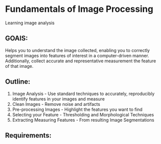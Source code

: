 # Fundamentals of Image Processing
Learning image analysis

## GOAlS:
Helps you to understand the image collected, enabling you to correctly segment images into features of interest in a computer-driven manner.
Additionally, collect accurate and representative measurement the feature of that image.


## Outline:
01. Image Analysis - Use standard techniques to  accurately, reproducibly identify features in your images and measure
02. Clean Images - Remove noise and artifacts
03. Pre-processing Images - Highlight the features you want to find
04. Selecting your Feature - Thresholding and Morphological Techniques
05. Extracting Measuring Features - From resulting Image Segmentations


## Requirements:


